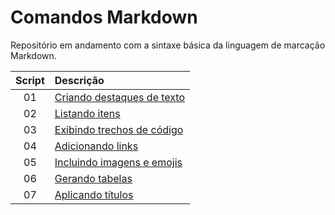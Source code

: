 # Comandos Markdown
 
Repositório em andamento com a sintaxe básica da linguagem de marcação Markdown. 

Script | Descrição 
:---: | :---
01 | [Criando destaques de texto](https://github.com/michelelozada/Comandos-Markdown/blob/main/01-Destacando-o-texto.md)
02 | [Listando itens](https://github.com/michelelozada/Comandos-Markdown/blob/main/02-Listando-itens.md)
03 | [Exibindo trechos de código](https://github.com/michelelozada/Comandos-Markdown/blob/main/03-Exibindo-codigo.md)
04 | [Adicionando links](https://github.com/michelelozada/Comandos-Markdown/blob/main/04-Adicionando-links.md)
05 | [Incluindo imagens e emojis](https://github.com/michelelozada/Comandos-Markdown/blob/main/05-Incluindo-imagens.md)
06 | [Gerando tabelas](https://github.com/michelelozada/Comandos-Markdown/blob/main/06-Gerando-tabelas.md)
07 | [Aplicando títulos](https://github.com/michelelozada/Comandos-Markdown/blob/main/07-Aplicando-titulos.md)